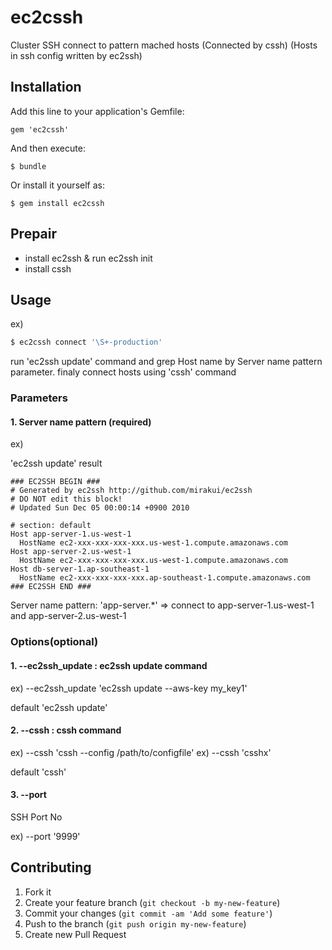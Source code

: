# ec2cssh

Cluster SSH connect to pattern mached hosts (Connected by cssh) (Hosts in ssh config written by ec2ssh)

## Installation

Add this line to your application's Gemfile:

    gem 'ec2cssh'

And then execute:

    $ bundle

Or install it yourself as:

    $ gem install ec2cssh

## Prepair

- install ec2ssh & run ec2ssh init
- install cssh

## Usage

ex)

````sh
$ ec2cssh connect '\S+-production' 
````

run 'ec2ssh update' command and grep Host name  by Server name pattern parameter.
finaly connect hosts using 'cssh' command


### Parameters

#### 1. Server name pattern (required)

ex) 

'ec2ssh update' result
````
### EC2SSH BEGIN ###
# Generated by ec2ssh http://github.com/mirakui/ec2ssh
# DO NOT edit this block!
# Updated Sun Dec 05 00:00:14 +0900 2010

# section: default
Host app-server-1.us-west-1
  HostName ec2-xxx-xxx-xxx-xxx.us-west-1.compute.amazonaws.com
Host app-server-2.us-west-1
  HostName ec2-xxx-xxx-xxx-xxx.us-west-1.compute.amazonaws.com
Host db-server-1.ap-southeast-1
  HostName ec2-xxx-xxx-xxx-xxx.ap-southeast-1.compute.amazonaws.com
### EC2SSH END ###
````

Server name pattern: 'app-server.*' => connect to app-server-1.us-west-1 and app-server-2.us-west-1

### Options(optional)

#### 1. --ec2ssh_update : ec2ssh update command

ex) --ec2ssh_update 'ec2ssh update --aws-key my_key1'

default 'ec2ssh update'

#### 2. --cssh : cssh command

ex) --cssh 'cssh --config /path/to/configfile'
ex) --cssh 'csshx'

default 'cssh'

#### 3. --port

SSH Port No

ex) --port '9999'

## Contributing

1. Fork it
2. Create your feature branch (`git checkout -b my-new-feature`)
3. Commit your changes (`git commit -am 'Add some feature'`)
4. Push to the branch (`git push origin my-new-feature`)
5. Create new Pull Request
